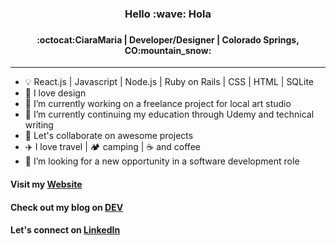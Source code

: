 <h3 align="center">
Hello :wave: Hola
<h3>
<h4 align="center">  
:octocat:CiaraMaria | Developer/Designer | Colorado Springs, CO:mountain_snow:
</h4> <hr>

- :bulb: React.js | Javascript | Node.js | Ruby on Rails | CSS | HTML | SQLite
- :art: I love design 
- 🔭 I’m currently working on a freelance project for local art studio
- 🌱 I’m currently continuing my education through Udemy and technical writing
- 👯 Let's collaborate on awesome projects 
- :airplane: I love travel | :camping: camping | :coffee: and coffee
- 🤔 I’m looking for a new opportunity in a software development role

#### Visit my [Website](https://proiacm.github.io/)
#### Check out my blog on [DEV](https://dev.to/proiacm)
#### Let's connect on [LinkedIn](https://www.linkedin.com/in/cmproia/)
